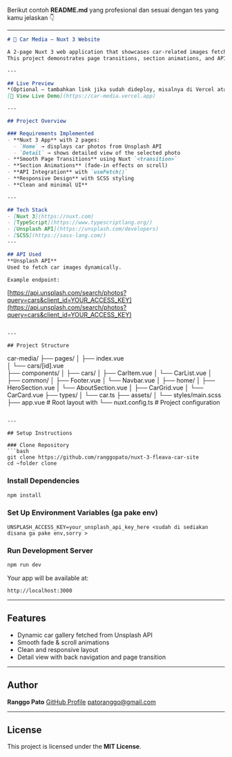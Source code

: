 Berikut contoh **README.md** yang profesional dan sesuai dengan tes yang kamu jelaskan 👇

---

```markdown
# 🚗 Car Media — Nuxt 3 Website

A 2-page Nuxt 3 web application that showcases car-related images fetched dynamically from the **Unsplash API**.  
This project demonstrates page transitions, section animations, and API integration using `useFetch()`.

---

## Live Preview
*(Optional — tambahkan link jika sudah dideploy, misalnya di Vercel atau Netlify)*  
[🔗 View Live Demo](https://car-media.vercel.app)

---

## Project Overview

### Requirements Implemented
- **Nuxt 3 App** with 2 pages:  
  - `Home` → displays car photos from Unsplash API  
  - `Detail` → shows detailed view of the selected photo  
- **Smooth Page Transitions** using Nuxt `<transition>`  
- **Section Animations** (fade-in effects on scroll)  
- **API Integration** with `useFetch()`  
- **Responsive Design** with SCSS styling  
- **Clean and minimal UI**  

---

## Tech Stack
- [Nuxt 3](https://nuxt.com)
- [TypeScript](https://www.typescriptlang.org/)
- [Unsplash API](https://unsplash.com/developers)
- [SCSS](https://sass-lang.com/)
---

## API Used
**Unsplash API**  
Used to fetch car images dynamically.

Example endpoint:
```

[https://api.unsplash.com/search/photos?query=cars&client_id=YOUR_ACCESS_KEY](https://api.unsplash.com/search/photos?query=cars&client_id=YOUR_ACCESS_KEY)

```

---

## Project Structure
```

car-media/
├── pages/
│   ├── index.vue           
│   └── cars/[id].vue       
├── components/
│   ├── cars/
│        ├── CarItem.vue
│        └── CarList.vue
│   ├── common/
│        ├── Footer.vue
│        └── Navbar.vue
│   ├── home/
│        ├── HeroSection.vue
│        └── AboutSection.vue
│   ├── CarGrid.vue
│   └── CarCard.vue
├── types/
│   └── car.ts
├── assets/
│   └── styles/main.scss
├── app.vue                 # Root layout with <transition>
└── nuxt.config.ts          # Project configuration

````

---

## Setup Instructions

### Clone Repository
```bash
git clone https://github.com/ranggopato/nuxt-3-fleava-car-site
cd ~folder clone
````

### Install Dependencies

```bash
npm install
```

### Set Up Environment Variables (ga pake env)

```
UNSPLASH_ACCESS_KEY=your_unsplash_api_key_here <sudah di sediakan disana ga pake env,sorry >
```

### Run Development Server

```bash
npm run dev
```

Your app will be available at:

```
http://localhost:3000
```

---

## Features

* Dynamic car gallery fetched from Unsplash API
* Smooth fade & scroll animations
* Clean and responsive layout
* Detail view with back navigation and page transition

---


## Author

**Ranggo Pato**
[GitHub Profile](https://github.com/ranggopato)
[patoranggo@gmail.com](mailto:patoranggo@gmail.com)

---

## License

This project is licensed under the **MIT License**.

```

